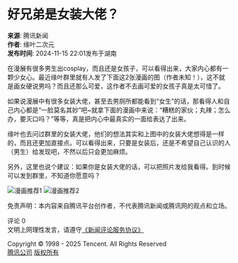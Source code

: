 # 好兄弟是女装大佬？

**来源**: 腾讯新闻  
**作者**: 缘叶二次元  
**发布时间**: 2024-11-15 22:01发布于湖南  

在漫展有很多男生出cosplay，而且还是女孩子，可以看得出来，大家内心都有一颗少女心。最近缘叶群里就有人发了下面这2张漫画的图（作者未知！），这不就是画女硬说男吗？而且还那么可爱，这作者不去画可爱的女孩子真是太可惜了。

如果说漫展中有很多女装大佬，甚至去男厕所都能看到“女生”的话，那看得人和自己内心都是“一脸莫名其妙”吧~就拿下面的漫画中来说：“糟糕的家伙；丸辣；怎么办，要灭口吗？”等等，真是把内心中最真实的一面给表达了出来。

缘叶也去问过群里的女装大佬，他们的想法其实和上图中的女装大佬想得是一样的，而且还更加直接点。可以看得出来，只要是女装后，还是不希望自己认识的人（男生）给发现吧，不然以后只会更加麻烦。

另外，这里也说个建议：如果你是女装大佬的话，可以把照片发给我看得。到时候可以发到群里，不知道你愿意吗？

![漫画推荐1](https://inews.gtimg.com/news_bt/OP8a4_3m0bFMvO1uUZTXX38hJPCne_SDm1G4zcKA3-bJ0AA/641)
![漫画推荐2](https://inews.gtimg.com/news_bt/OervtYCRrmc5gobUy5M8erzftc4QP5cTyWQgjZHOmQCD8AA/641)

免责声明：本内容来自腾讯平台创作者，不代表腾讯新闻或腾讯网的观点和立场。

评论 0  
文明上网理性发言，请遵守[《新闻评论服务协议》](https://new.qq.com/static/coralinfo.htm)  

Copyright © 1998 - 2025 Tencent. All Rights Reserved  
[腾讯公司](https://www.tencent.com/) [版权所有](https://www.tencent.com/zh-cn/le/copyrightstatement.shtml)
<!-- tcd_original_link https://news.qq.com/rain/a/20241115A09VRB00 -->
